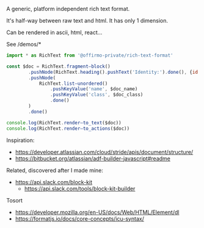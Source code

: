 A generic, platform independent rich text format.

It's half-way between raw text and html. It has only 1 dimension.

Can be rendered in ascii, html, react...

See /demos/*

```js
import * as RichText from '@offirmo-private/rich-text-format'

const $doc = RichText.fragmentⵧblock()
		.pushNode(RichText.heading().pushText('Identity:').done(), {id: 'header'})
		.pushNode(
			RichText.listⵧunordered()
				.pushKeyValue('name', $doc_name)
				.pushKeyValue('class', $doc_class)
				.done()
		)
		.done()

console.log(RichText.renderⵧto_text($doc))
console.log(RichText.renderⵧto_actions($doc))
```

Inspiration:
* https://developer.atlassian.com/cloud/stride/apis/document/structure/
* https://bitbucket.org/atlassian/adf-builder-javascript#readme

Related, discovered after I made mine:
* https://api.slack.com/block-kit
  * https://api.slack.com/tools/block-kit-builder



Tosort
* https://developer.mozilla.org/en-US/docs/Web/HTML/Element/dl
* https://formatjs.io/docs/core-concepts/icu-syntax/
